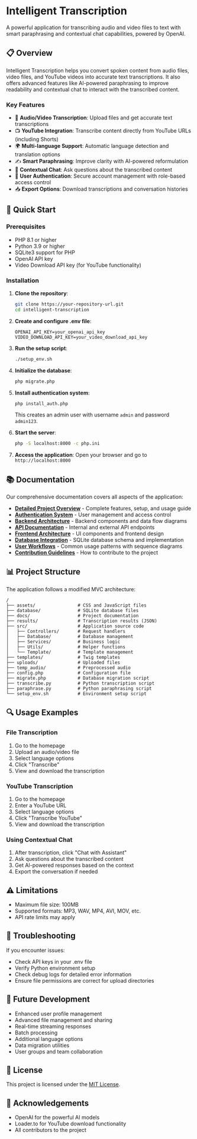# Intelligent Transcription

A powerful application for transcribing audio and video files to text with smart paraphrasing and contextual chat capabilities, powered by OpenAI.

## 📋 Overview

Intelligent Transcription helps you convert spoken content from audio files, video files, and YouTube videos into accurate text transcriptions. It also offers advanced features like AI-powered paraphrasing to improve readability and contextual chat to interact with the transcribed content.

### Key Features

- 🎵 **Audio/Video Transcription**: Upload files and get accurate text transcriptions
- 📺 **YouTube Integration**: Transcribe content directly from YouTube URLs (including Shorts)
- 🌍 **Multi-language Support**: Automatic language detection and translation options
- ✍️ **Smart Paraphrasing**: Improve clarity with AI-powered reformulation
- 💬 **Contextual Chat**: Ask questions about the transcribed content
- 🔐 **User Authentication**: Secure account management with role-based access control
- 📥 **Export Options**: Download transcriptions and conversation histories

## 🚀 Quick Start

### Prerequisites
- PHP 8.1 or higher
- Python 3.9 or higher
- SQLite3 support for PHP
- OpenAI API key
- Video Download API key (for YouTube functionality)

### Installation

1. **Clone the repository**:
   ```bash
   git clone https://your-repository-url.git
   cd intelligent-transcription
   ```

2. **Create and configure .env file**:
   ```
   OPENAI_API_KEY=your_openai_api_key
   VIDEO_DOWNLOAD_API_KEY=your_video_download_api_key
   ```

3. **Run the setup script**:
   ```bash
   ./setup_env.sh
   ```

4. **Initialize the database**:
   ```bash
   php migrate.php
   ```

5. **Install authentication system**:
   ```bash
   php install_auth.php
   ```
   This creates an admin user with username `admin` and password `admin123`.

6. **Start the server**:
   ```bash
   php -S localhost:8000 -c php.ini
   ```

7. **Access the application**:
   Open your browser and go to `http://localhost:8000`

## 📚 Documentation

Our comprehensive documentation covers all aspects of the application:

- [**Detailed Project Overview**](docs/README.md) - Complete features, setup, and usage guide
- [**Authentication System**](docs/authentication.md) - User management and access control
- [**Backend Architecture**](docs/architecture.md) - Backend components and data flow diagrams
- [**API Documentation**](docs/api.md) - Internal and external API endpoints
- [**Frontend Architecture**](docs/frontend.md) - UI components and frontend design
- [**Database Integration**](docs/database.md) - SQLite database schema and implementation
- [**User Workflows**](docs/workflows.md) - Common usage patterns with sequence diagrams
- [**Contribution Guidelines**](docs/contributing.md) - How to contribute to the project

## 📊 Project Structure

The application follows a modified MVC architecture:

```
/
├── assets/                # CSS and JavaScript files
├── database/              # SQLite database files
├── docs/                  # Project documentation
├── results/               # Transcription results (JSON)
├── src/                   # Application source code
│   ├── Controllers/       # Request handlers
│   ├── Database/          # Database management
│   ├── Services/          # Business logic
│   ├── Utils/             # Helper functions
│   └── Template/          # Template management
├── templates/             # Twig templates
├── uploads/               # Uploaded files
├── temp_audio/            # Preprocessed audio
├── config.php             # Configuration file
├── migrate.php            # Database migration script
├── transcribe.py          # Python transcription script
├── paraphrase.py          # Python paraphrasing script
└── setup_env.sh           # Environment setup script
```

## 🔍 Usage Examples

### File Transcription
1. Go to the homepage
2. Upload an audio/video file
3. Select language options
4. Click "Transcribe"
5. View and download the transcription

### YouTube Transcription
1. Go to the homepage
2. Enter a YouTube URL
3. Select language options
4. Click "Transcribe YouTube"
5. View and download the transcription

### Using Contextual Chat
1. After transcription, click "Chat with Assistant"
2. Ask questions about the transcribed content
3. Get AI-powered responses based on the context
4. Export the conversation if needed

## ⚠️ Limitations

- Maximum file size: 100MB
- Supported formats: MP3, WAV, MP4, AVI, MOV, etc.
- API rate limits may apply

## 🔧 Troubleshooting

If you encounter issues:

- Check API keys in your .env file
- Verify Python environment setup
- Check debug logs for detailed error information
- Ensure file permissions are correct for upload directories

## 🔮 Future Development

- Enhanced user profile management
- Advanced file management and sharing
- Real-time streaming responses
- Batch processing
- Additional language options
- Data migration utilities
- User groups and team collaboration

## 📝 License

This project is licensed under the [MIT License](LICENSE).

## 🙏 Acknowledgements

- OpenAI for the powerful AI models
- Loader.to for YouTube download functionality
- All contributors to the project